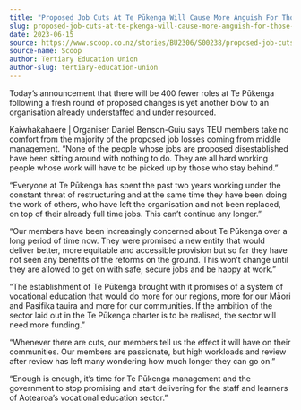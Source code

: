 ```yaml
---
title: "Proposed Job Cuts At Te Pūkenga Will Cause More Anguish For Those Who Remain"
slug: proposed-job-cuts-at-te-pkenga-will-cause-more-anguish-for-those-who-remain
date: 2023-06-15
source: https://www.scoop.co.nz/stories/BU2306/S00238/proposed-job-cuts-at-te-pukenga-will-cause-more-anguish-for-those-who-remain.htm
source-name: Scoop
author: Tertiary Education Union
author-slug: tertiary-education-union
---
```


<p>Today’s announcement that there will be 400 fewer roles
at Te Pūkenga following a fresh round of proposed changes
is yet another blow to an organisation already understaffed
and under resourced.</p>

<p>Kaiwhakahaere | Organiser Daniel
Benson-Guiu says TEU members take no comfort from the
majority of the proposed job losses coming from middle
management. “None of the people whose jobs are proposed
disestablished have been sitting around with nothing to do.
They are all hard working people whose work will have to be
picked up by those who stay behind.”</p>

<p>“Everyone at
Te Pūkenga has spent the past two years working under the
constant threat of restructuring and at the same time they
have been doing the work of others, who have left the
organisation and not been replaced, on top of their already
full time jobs. This can’t continue any
longer.”</p>

<p>“Our members have been increasingly
concerned about Te Pūkenga over a long period of time now.
They were promised a new entity that would deliver better,
more equitable and accessible provision but so far they have
not seen any benefits of the reforms on the ground. This
won’t change until they are allowed to get on with safe,
secure jobs and be happy at work.”</p>

<p>“The
establishment of Te Pūkenga brought with it promises of a
system of vocational education that would do more for our
regions, more for our Māori and Pasifika tauira and more
for our communities. If the ambition of the sector laid out
in the
Te Pūkenga charter is to be realised, the sector will
need more funding.”</p>

<p>“Whenever there are cuts, our
members tell us the effect it will have on their
communities. Our members are passionate, but high workloads
and review after review has left many wondering how much
longer they can go on.”</p>

<p>“Enough is enough, it’s
time for Te Pūkenga management and the government to stop
promising and start delivering for the staff and learners of
Aotearoa’s vocational education
sector.”</p>

